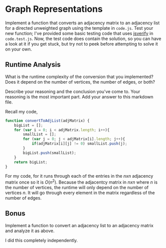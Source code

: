 # Graph Representations

Implement a function that converts an adjacency matrix to an adjacency list for
a directed unweighted graph using the template in `code.js`. Test your new
function; I've provided some basic testing code that uses
[jsverify](https://jsverify.github.io/) in `code.test.js`. Now, the test code
does contain the solution, so you can have a look at it if you get stuck, but
try not to peek before attempting to solve it on your own.

## Runtime Analysis

What is the runtime complexity of the conversion that you implemented? Does it
depend on the number of vertices, the number of edges, or both?

Describe your reasoning and the conclusion you've come to. Your reasoning is the
most important part. Add your answer to this markdown file.

Recall my code,
```js
function convertToAdjList(adjMatrix) {
    bigList = [];
    for (var i = 0; i < adjMatrix.length; i++){
        smallList = [];
        for (var j = 0; j < adjMatrix[i].length; j++){
            if(adjMatrix[i][j] != 0) smallList.push(j);
        }
        bigList.push(smallList);
    }
    return bigList;
}
```

For my code, for it runs through each of the entries in the $n x n$ adjacency matrix once so it is $O(n^2)$. Because the adjacentcy matrix in $n x n$ where $n$ is the number of vertices, the runtime will only depend on the number of vertices $n$. It will go through every element in the matrix regardless of the number of edges.


## Bonus

Implement a function to convert an adjacency list to an adjacency matrix and
analyze it as above.





I did this completely independently. 
